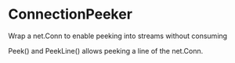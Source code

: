 # ConnectionPeeker
Wrap a net.Conn to enable peeking into streams without consuming

Peek() and PeekLine() allows peeking a line of the net.Conn.
